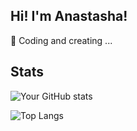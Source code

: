 ## Hi! I'm Anastasha!

👾 Coding and creating ... 

## Stats

![Your GitHub stats](https://github-readme-stats.vercel.app/api?username=anastashaha&show_icons=true&theme=radical)

![Top Langs](https://github-readme-stats.vercel.app/api/top-langs/?username=anastashaha&layout=compact&theme=radical)
